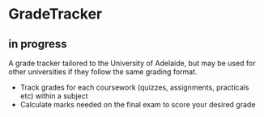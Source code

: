 # GradeTracker
## in progress
A grade tracker tailored to the University of Adelaide, but may be used for other universities if they follow the same grading format.
- Track grades for each coursework (quizzes, assignments, practicals etc) within a subject
- Calculate marks needed on the final exam to score your desired grade
